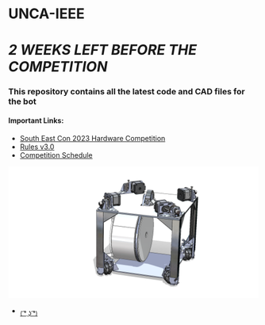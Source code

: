 # UNCA-IEEE
# ***2 WEEKS LEFT BEFORE THE COMPETITION***
### This repository contains all the latest code and CAD files for the bot
#### Important Links:
- [South East Con 2023 Hardware Competition](https://ieeesoutheastcon.org/)
- [Rules v3.0](https://ieeesoutheastcon.org/wp-content/uploads/sites/392/IEEE-SoutheastCon-2023-Hardware-Competition-Rules-v3.0.pdf)
- [Competition Schedule](https://ieeesoutheastcon.org/student-competitions/)


![alt text](https://github.com/CJA798/UNCA-IEEE/blob/6993cb0e6650d60fc773148b27723bdb2c9af193/CAD/MK5%20IEEE%20BOT.PNG?raw=true)

- <sub>[( ͡° ͜ʖ ͡°)](https://youtu.be/dQw4w9WgXcQ)</sub>

